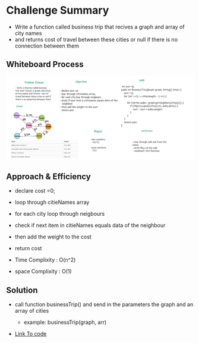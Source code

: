 # Challenge Summary
<!-- Description of the challenge -->
  - Write a function called business trip that recives a graph and array of city names 
  - and returns  cost of travel between these cities or null if there is no connection between them

## Whiteboard Process
<!-- Embedded whiteboard image -->
![business trip](../assets/buissnessTrip.jpg)

## Approach & Efficiency
<!-- What approach did you take? Why? What is the Big O space/time for this approach? -->
  - declare cost =0;
  - loop through citieNames array
  - for each city loop through neigbours
  - check if next item in citieNames equals data of the neighbour
  - then add the weight to the cost 
  - return cost

  - Time Complixity : O(n^2)
  - space Complixity : O(1)

## Solution
<!-- Show how to run your code, and examples of it in action -->
   - call function businessTrip() and send in the parameters the graph and an array of cities
     - example: businessTrip(graph, arr)

   - [Link To code](app/src/main/java/code37/Graph.java)
